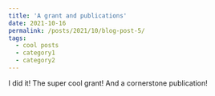 ```yaml
---
title: 'A grant and publications'
date: 2021-10-16
permalink: /posts/2021/10/blog-post-5/
tags:
  - cool posts
  - category1
  - category2
---
```


I did it! The super cool grant! And a cornerstone publication! 
